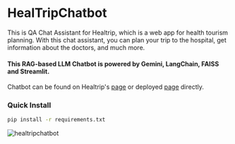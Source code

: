 

# HealTripChatbot

This is QA Chat Assistant for Healtrip, which is a web app for health tourism planning. With this chat assistant, you can plan your trip to the hospital, get information about the doctors, and much more.

#### This RAG-based LLM Chatbot is powered by Gemini, LangChain, FAISS and Streamlit.

Chatbot can be found on Healtrip's [page](https://healtrip-frontend.azurewebsites.net/) or deployed [page](https://healtripai.onrender.com/?pass=ss32_817) directly.


### Quick Install

```sh
pip install -r requirements.txt
```


![healtripchatbot](https://github.com/sonurdogan/HealtripChatbot/assets/72014272/45ec1691-fbf9-44df-9420-40cfa33f06b0)
